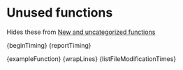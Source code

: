 # Unused functions

Hides these from [New and uncategorized functions](./todo.md)

{beginTiming}
{reportTiming}

{exampleFunction}
{wrapLines}
{listFileModificationTimes}
